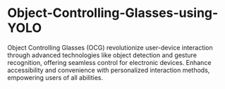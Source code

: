 # Object-Controlling-Glasses-using-YOLO
Object Controlling Glasses (OCG) revolutionize user-device interaction through advanced technologies like object detection and gesture recognition, offering seamless control for electronic devices. Enhance accessibility and convenience with personalized interaction methods, empowering users of all abilities.
